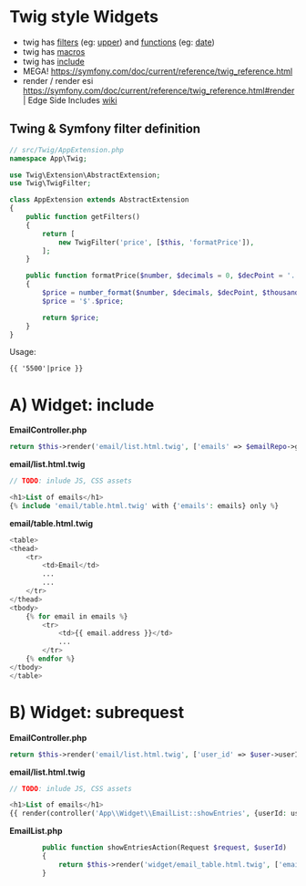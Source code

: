 # Twig style Widgets

* twig has [filters](https://twig.symfony.com/doc/2.x/filters/index.html) (eg: [upper](https://twig.symfony.com/doc/2.x/filters/upper.html)) and [functions](https://twig.symfony.com/doc/2.x/functions/index.html) (eg: [date](https://twig.symfony.com/doc/2.x/functions/date.html))
* twig has [macros](https://twig.symfony.com/doc/2.x/tags/macro.html)
* twig has [include](https://twig.symfony.com/doc/2.x/tags/include.html)
* MEGA! https://symfony.com/doc/current/reference/twig_reference.html
* render / render esi https://symfony.com/doc/current/reference/twig_reference.html#render | Edge Side Includes [wiki](https://en.wikipedia.org/wiki/Edge_Side_Includes)


## Twing & Symfony filter definition

```php
// src/Twig/AppExtension.php
namespace App\Twig;

use Twig\Extension\AbstractExtension;
use Twig\TwigFilter;

class AppExtension extends AbstractExtension
{
    public function getFilters()
    {
        return [
            new TwigFilter('price', [$this, 'formatPrice']),
        ];
    }

    public function formatPrice($number, $decimals = 0, $decPoint = '.', $thousandsSep = ',')
    {
        $price = number_format($number, $decimals, $decPoint, $thousandsSep);
        $price = '$'.$price;

        return $price;
    }
}
```

Usage:
```
{{ '5500'|price }}
```


# A) Widget: include

**EmailController.php**
```php
return $this->render('email/list.html.twig', ['emails' => $emailRepo->getEmails($user->userId)]);
```

**email/list.html.twig**
```php
// TODO: inlude JS, CSS assets

<h1>List of emails</h1>
{% include 'email/table.html.twig' with {'emails': emails} only %}
```

**email/table.html.twig**

```php
<table>
<thead>
    <tr>
        <td>Email</td>
        ...
        ...
    </tr>
</thead>
<tbody>
    {% for email in emails %}
        <tr>
            <td>{{ email.address }}</td>
            ...
        </tr>
    {% endfor %}
</tbody>
</table>
```


# B) Widget: subrequest
**EmailController.php**
```php
return $this->render('email/list.html.twig', ['user_id' => $user->userId]);
```

**email/list.html.twig**
```php
// TODO: inlude JS, CSS assets

<h1>List of emails</h1>
{{ render(controller('App\\Widget\\EmailList::showEntries', {userId: user_id})) }}
```

**EmailList.php**
```php
        public function showEntriesAction(Request $request, $userId)
        {
            return $this->render('widget/email_table.html.twig', ['emails' => $emailRepo->getEmails($userId)]);
        }
```
